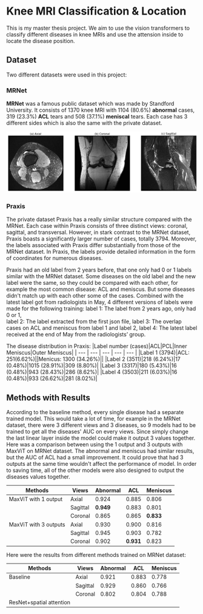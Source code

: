 # Knee MRI Classification & Location
This is my master thesis project. We aim to use the vision transformers to classify different diseases in knee MRIs and use the attension inside to locate the disease position.

## Dataset
Two different datasets were used in this project:
### MRNet
**MRNet** was a famous public dataset which was made by Standford University. It consists of 1370 knee MRI with 1104 (80.6%) **abnormal** cases, 319 (23.3%) **ACL** tears and 508 (37.1%) **meniscal** tears. Each case has 3 different sides which is also the same with the private dataset.

<p align="center">
  <img src="./images/Different_sides_MRNet.png" alt="Different_sides_MRNet" width="auto" height="auto">
</p>

### Praxis
The private dataset Praxis has a really similar structure compared with the MRNet. Each case within Praxis consists of three distinct views: coronal, sagittal, and transversal. However, in stark contrast to the MRNet dataset, Praxis boasts a significantly larger number of cases, totally 3794. Moreover, the labels associated with Praxis differ substantially from those of the MRNet dataset. In Praxis, the labels provide detailed information in the form of coordinates for numerous diseases.

Praxis had an old label from 2 years before, that one only had 0 or 1 labels similar with the MRNet dataset. Some diseases on the old label and the new label were the same, so they could be compared with each other, for example the most common disease: ACL and meniscus. But some diseases didn't match up with each other some of the cases. Combined with the latest label got from radiologists in May, 4 different versions of labels were made for the following training:
  label 1: The label from 2 years ago, only had 0 or 1,  
  label 2: The label extracted from the first json file,
  label 3: The overlap cases on ACL and meniscus from label 1 and label 2,
  label 4: The latest label received at the end of May from the radiologists’ group.

The disease distribution in Praxis:
|Label number (cases)|ACL|PCL|Inner Meniscus|Outer Meniscus|
| --- | --- | --- | --- | --- |
|Label 1 (3794)|ACL: 251(6.62%)||Menicus: 1300 (34.26%)||
|Label 2 (3511)|218 (6.24%)|17 (0.48%)|1015 (28.91%)|309 (8.80%)|
|Label 3 (3317)|180 (5.43%)|16 (0.48%)|943 (28.43%)|286 (8.62%)|
|Label 4 (3503)|211 (6.03%)|16 (0.48%)|933 (26.62%)|281 (8.02%)|

## Methods with Results
According to the baseline method, every single disease had a separate trained model. This would take a lot of time, for example in the MRNet dataset, there were 3 different views and 3 diseases, so 9 models had to be trained to get all the diseases' AUC on every views. Since simply change the last linear layer inside the model could make it output 3 values together. Here was a comparison between using the 1 output and 3 outputs with MaxViT on MRNet dataset. The abnormal and meniscus had similar results, but the AUC of ACL had a small improvement. It could prove that had 3 outputs at the same time wouldn't affect the performance of model. In order to saving time, all of the other models were also designed to output the diseases values together.

|Methods|Views|Abnormal|ACL|Meniscus|
| --- | --- | --- | --- | --- |
|MaxViT with 1 output|Axial|0.924|0.885|0.806|
||Sagittal|**0.949**|0.883|0.801|
||Coronal|0.865|0.865|**0.833**|
|MaxViT with 3 outputs|Axial|0.930|0.900|0.816|
||Sagittal|0.945|0.903|0.782|
||Coronal|0.902|**0.931**|0.823|

Here were the results from different methods trained on MRNet dataset:

|Methods|Views|Abnormal|ACL|Meniscus|
| --- | --- | --- | --- | --- |
|Baseline|Axial|0.921|0.883|0.778|
||Sagittal|0.929|0.860|0.766|
||Coronal|0.802|0.804|0.788|
|ResNet+spatial attention

